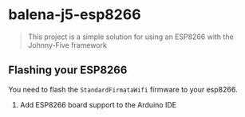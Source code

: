# balena-j5-esp8266

> This project is a simple solution for using an ESP8266 with the Johnny-Five framework

## Flashing your ESP8266

You need to flash the `StandardFirmataWifi` firmware to your esp8266.

1. Add ESP8266 board support to the Arduino IDE
